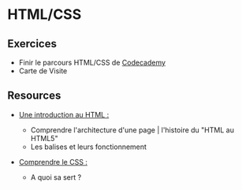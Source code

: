 # HTML/CSS

## Exercices

 * Finir le parcours HTML/CSS de [Codecademy](http://codecademy.com)
 * Carte de Visite

## Resources

 * [Une introduction au HTML :](https://developer.mozilla.org/fr/docs/Web/Guide/HTML/Introduction)
   * Comprendre l'architecture d'une page | l'histoire du "HTML au HTML5"
   * Les balises et leurs fonctionnement

* [Comprendre le CSS :](https://docs.webplatform.org/wiki/css/tutorials) 
  * A quoi sa sert ?
